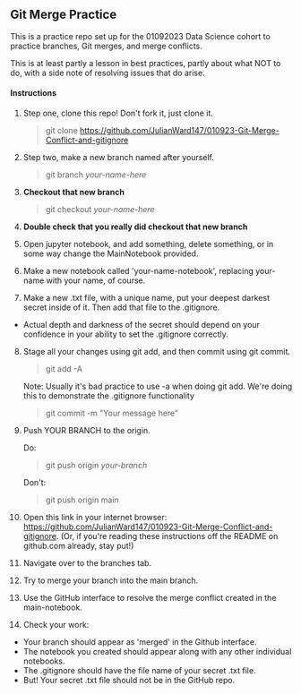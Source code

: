 ## Git Merge Practice

This is a practice repo set up for the 01092023 Data Science cohort to practice branches, Git merges, and merge conflicts.

This is at least partly a lesson in best practices, partly about what NOT to do, with a side note of resolving issues that do arise.

#### Instructions

1. Step one, clone this repo! Don't fork it, just clone it.

    >git clone https://github.com/JulianWard147/010923-Git-Merge-Conflict-and-gitignore

2. Step two, make a new branch named after yourself. 

    >git branch *your-name-here*

3. **Checkout that new branch**

    >git checkout *your-name-here*

4. **Double check that you really did checkout that new branch**

5. Open jupyter notebook, and add something, delete something, or in some way change the MainNotebook provided.

6. Make a new notebook called 'your-name-notebook', replacing your-name with your name, of course.

7. Make a new .txt file, with a unique name, put your deepest darkest secret inside of it. Then add that file to the .gitignore. 

* Actual depth and darkness of the secret should depend on your confidence in your ability to set the .gitignore correctly.

8. Stage all your changes using git add, and then commit using git commit.

    >git add -A
    
    Note: Usually it's bad practice to use -a when doing git add. We're doing this to demonstrate the .gitignore functionality
    
    >git commit -m "Your message here"

9. Push YOUR BRANCH to the origin.

    Do:
    
    >git push origin *your-branch* 
    
    Don't:

    >git push origin main

10. Open this link in your internet browser: https://github.com/JulianWard147/010923-Git-Merge-Conflict-and-gitignore. (Or, if you're reading these instructions off the README on github.com already, stay put!)

11. Navigate over to the branches tab. 

12. Try to merge your branch into the main branch.

13. Use the GitHub interface to resolve the merge conflict created in the main-notebook.

14. Check your work:
- Your branch should appear as 'merged' in the Github interface.
- The notebook you created should appear along with any other individual notebooks.
- The .gitignore should have the file name of your secret .txt file.
- But! Your secret .txt file should not be in the GitHub repo.
